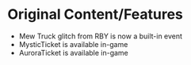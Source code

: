 # Original Content/Features
- Mew Truck glitch from RBY is now a built-in event
- MysticTicket is available in-game
- AuroraTicket is available in-game